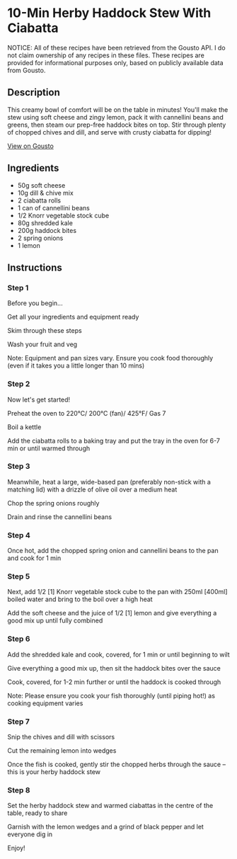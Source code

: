 # 10-Min Herby Haddock Stew With Ciabatta

NOTICE: All of these recipes have been retrieved from the Gousto API. I do not claim ownership of any recipes in these files. These recipes are provided for informational purposes only, based on publicly available data from Gousto.

## Description

This creamy bowl of comfort will be on the table in minutes! You'll make the stew using soft cheese and zingy lemon, pack it with cannellini beans and greens, then steam our prep-free haddock bites on top. Stir through plenty of chopped chives and dill, and serve with crusty ciabatta for dipping!

[View on Gousto](https://www.gousto.co.uk/recipes/cookbook/10-min-herby-haddock-stew-with-ciabatta)

## Ingredients

- 50g soft cheese
- 10g dill & chive mix
- 2 ciabatta rolls 
- 1 can of cannellini beans
- 1/2 Knorr vegetable stock cube
- 80g shredded kale
- 200g haddock bites
- 2 spring onions
- 1 lemon

## Instructions


### Step 1

Before you begin...


Get all your ingredients and equipment ready


Skim through these steps


Wash your fruit and veg


Note: <span class="text-highlight">Equipment</span> and pan sizes vary. Ensure you cook food thoroughly (even if it takes you a little longer than 10 mins)


### Step 2

Now let's get started!


Preheat the oven to 220°C/ 200°C (fan)/ 425°F/ Gas 7


Boil a kettle


Add the ciabatta rolls to a baking tray and put the tray in the oven for 6-7 min or until warmed through


### Step 3

Meanwhile, heat a large, wide-based pan <span class="text-highlight">(preferably non-stick with a matching lid)</span> with a drizzle of olive oil over a medium heat


Chop the spring onions roughly


Drain and rinse the cannellini beans


### Step 4

Once hot, add the chopped spring onion and cannellini beans to the pan and cook for 1 min


### Step 5

<span class="text-highlight">Next, add</span> 1/2 <span class="text-danger">[1]</span> <span class="text-highlight">Knorr</span> vegetable stock cube to the pan with 250ml <span class="text-danger">[400ml]</span> boiled water and bring to the boil over a high heat


Add the soft cheese and the juice of 1/2<span class="text-danger"> [1]</span> lemon and give everything a good mix up until fully combined


### Step 6

Add the <span class="text-highlight">shredded kale</span> and cook, covered, for 1 min or until beginning to wilt


Give everything a good mix up, then sit the haddock bites over the sauce


Cook, covered, for 1-2 min further or until the haddock is cooked through


Note: <span class="text-highlight">Please</span> ensure you cook your fish thoroughly (until piping hot!) as cooking equipment varies


### Step 7

<span class="text-highlight">Snip</span> the chives and dill with scissors


Cut the remaining lemon into wedges


Once the fish is cooked, gently stir the chopped herbs through the sauce – this is your herby haddock stew

### Step 8

Set the herby haddock stew and warmed ciabattas in the centre of the table, ready to share


Garnish with the lemon wedges and a grind of black pepper and let everyone dig in


Enjoy!

